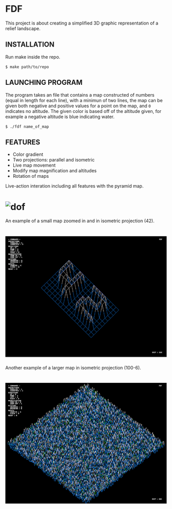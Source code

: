 # FDF

This project is about creating a simplified 3D graphic representation of a relief landscape.

## INSTALLATION
Run make inside the repo.
```
$ make path/to/repo
```

## LAUNCHING PROGRAM
The program takes an file that contains a map constructed of numbers (equal in length for each line), with a minimun of two lines, the map can be given both negative and positive values for a point on the map, and `0` indicates no altitude. The given color is based off of the altitude given, for example a negative altitude is blue indicating water. 
```
$ ./fdf name_of_map
```

## FEATURES
- Color gradient
- Two projections: parallel and isometric
- Live map movement
- Modify map magnification and altitudes 
- Rotation of maps

Live-action interation including all features with the pyramid map.
# ![dof](screenshots/pyramid.gif)

An example of a small map zoomed in and in isometric projection (42).
# ![dof](screenshots/map_42.png)

Another example of a larger map in isometric projection (100-6).
# ![dof](screenshots/map_100-6.png)
